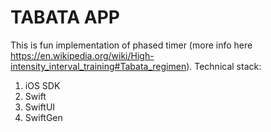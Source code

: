 # TABATA APP

This is fun implementation of phased timer (more info here https://en.wikipedia.org/wiki/High-intensity_interval_training#Tabata_regimen). 
Technical stack:
1. iOS SDK
1. Swift
1. SwiftUI
1. SwiftGen
